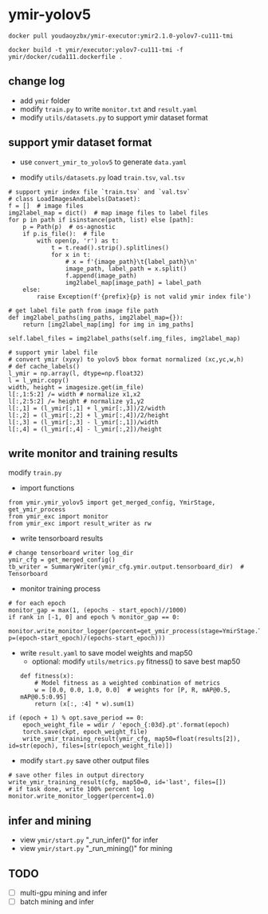 # ymir-yolov5

```
docker pull youdaoyzbx/ymir-executor:ymir2.1.0-yolov7-cu111-tmi

docker build -t ymir/executor:yolov7-cu111-tmi -f ymir/docker/cuda111.dockerfile .
```


## change log
- add `ymir` folder
- modify `train.py` to write `monitor.txt` and `result.yaml`
- modify `utils/datasets.py` to support ymir dataset format


## support ymir dataset format
- use `convert_ymir_to_yolov5` to generate `data.yaml`

- modify `utils/datasets.py` load `train.tsv`, `val.tsv`
```
# support ymir index file `train.tsv` and `val.tsv`
# class LoadImagesAndLabels(Dataset):
f = []  # image files
img2label_map = dict()  # map image files to label files
for p in path if isinstance(path, list) else [path]:
    p = Path(p)  # os-agnostic
    if p.is_file():  # file
        with open(p, 'r') as t:
            t = t.read().strip().splitlines()
            for x in t:
                # x = f'{image_path}\t{label_path}\n'
                image_path, label_path = x.split()
                f.append(image_path)
                img2label_map[image_path] = label_path
    else:
        raise Exception(f'{prefix}{p} is not valid ymir index file')

# get label file path from image file path
def img2label_paths(img_paths, img2label_map={}):
    return [img2label_map[img] for img in img_paths]

self.label_files = img2label_paths(self.img_files, img2label_map)

# support ymir label file
# convert ymir (xyxy) to yolov5 bbox format normalized (xc,yc,w,h)
# def cache_labels()
l_ymir = np.array(l, dtype=np.float32)
l = l_ymir.copy()
width, height = imagesize.get(im_file)
l[:,1:5:2] /= width # normalize x1,x2
l[:,2:5:2] /= height # normalize y1,y2
l[:,1] = (l_ymir[:,1] + l_ymir[:,3])/2/width
l[:,2] = (l_ymir[:,2] + l_ymir[:,4])/2/height
l[:,3] = (l_ymir[:,3] - l_ymir[:,1])/width
l[:,4] = (l_ymir[:,4] - l_ymir[:,2])/height
```

## write monitor and training results

modify `train.py`
- import functions
```
from ymir.ymir_yolov5 import get_merged_config, YmirStage, get_ymir_process
from ymir_exc import monitor
from ymir_exc import result_writer as rw
```

- write tensorboard results
```
# change tensorboard writer log_dir
ymir_cfg = get_merged_config()
tb_writer = SummaryWriter(ymir_cfg.ymir.output.tensorboard_dir)  # Tensorboard
```

- monitor training process
```
# for each epoch
monitor_gap = max(1, (epochs - start_epoch)//1000)
if rank in [-1, 0] and epoch % monitor_gap == 0:
    monitor.write_monitor_logger(percent=get_ymir_process(stage=YmirStage.TASK, p=(epoch-start_epoch)/(epochs-start_epoch)))
```

- write `result.yaml` to save model weights and map50
    - optional: modify `utils/metrics.py` fitness() to save best map50
    ```
    def fitness(x):
        # Model fitness as a weighted combination of metrics
        w = [0.0, 0.0, 1.0, 0.0]  # weights for [P, R, mAP@0.5, mAP@0.5:0.95]
        return (x[:, :4] * w).sum(1)
    ```
```
if (epoch + 1) % opt.save_period == 0:
    epoch_weight_file = wdir / 'epoch_{:03d}.pt'.format(epoch)
    torch.save(ckpt, epoch_weight_file)
    write_ymir_training_result(ymir_cfg, map50=float(results[2]), id=str(epoch), files=[str(epoch_weight_file)])
```

- modify `start.py` save other output files
```
# save other files in output directory
write_ymir_training_result(cfg, map50=0, id='last', files=[])
# if task done, write 100% percent log
monitor.write_monitor_logger(percent=1.0)
```

## infer and mining
- view `ymir/start.py` "_run_infer()" for infer
- view `ymir/start.py` "_run_mining()" for mining

## TODO
- [ ] multi-gpu mining and infer
- [ ] batch mining and infer

